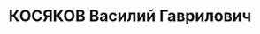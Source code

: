 ---
title: КОСЯКОВ Василий Гаврилович
description: 'Род. в 1894, Московская обл., Волоколамский р-н, д. Акулово, русский,
  член ВКП(б). Проживал: г. Ростов-на-Дону, пл. Революции, тел. 3-83-84. Служащий,
  работал на широковещательной радиостанции

  Обв. по ст.ст. 58-8 и 58-11 УК РСФСР. Приговор: выездная сессия ВК ВС СССР, 20.06.1937
  – ВМН с конфискацией имущества.

  Реабилитирован ВК ВС СССР 27.03.1958 за отсутствием состава преступления'
---